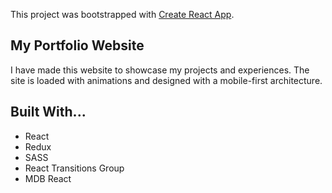 This project was bootstrapped with [Create React App](https://github.com/facebook/create-react-app).

## My Portfolio Website

I have made this website to showcase my projects and experiences. The site is loaded with animations and designed with a mobile-first architecture. 

## Built With...

- React
- Redux
- SASS
- React Transitions Group
- MDB React

